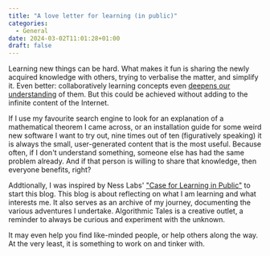 ```yaml
---
title: "A love letter for learning (in public)"
categories:
  - General
date: 2024-03-02T11:01:28+01:00
draft: false
---
```


Learning new things can be hard.
What makes it fun is sharing the newly acquired knowledge with others, trying to verbalise the matter, and simplify it.
Even better: collaboratively learning concepts even [deepens our understanding](https://psycnet.apa.org/record/1980-33312-001) of them.
But this could be achieved without adding to the infinite content of the Internet.

If I use my favourite search engine to look for an explanation of a mathematical theorem I came across, or an installation guide for some weird new software I want to try out, nine times out of ten (figuratively speaking) it is always the small, user-generated content that is the most useful.
Because often, if I don't understand something, someone else has had the same problem already.
And if that person is willing to share that knowledge, then everyone benefits, right?

Addtionally, I was inspired by Ness Labs' ["Case for Learning in Public"](https://nesslabs.com/learning-in-public) to start this blog.
This blog is about reflecting on what I am learning and what interests me.
It also serves as an archive of my journey, documenting the various adventures I undertake.
Algorithmic Tales is a creative outlet, a reminder to always be curious and experiment with the unknown.

It may even help you find like-minded people, or help others along the way.
At the very least, it is something to work on and tinker with.
